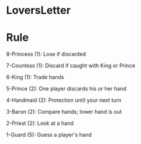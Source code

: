 # LoversLetter

# Rule
8-Princess (1): Lose if discarded

7-Countess (1): Discard if caught with King or Prince

6-King (1): Trade hands

5-Prince (2): One player discards his or her hand

4-Handmaid (2): Protection until your next turn

3-Baron (2): Compare hands; lower hand is out

2-Priest (2): Look at a hand

1-Guard (5): Guess a player's hand
